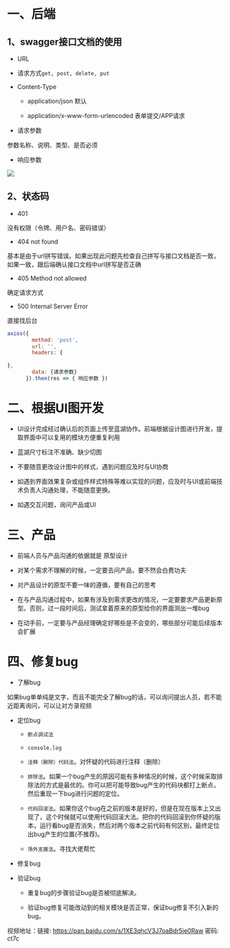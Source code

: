 # 一、后端

## 1、swagger接口文档的使用

- URL

- 请求方式`get, post, delete, put`

- Content-Type

    - application/json 默认

    - application/x-www-form-urlencoded 表单提交/APP请求

- 请求参数

参数名称、说明、类型、是否必须

- 响应参数

![](https://tcs-devops.aliyuncs.com/storage/112bea9bf8f00f08a23daba8dbe343bfe2f2?Signature=eyJhbGciOiJIUzI1NiIsInR5cCI6IkpXVCJ9.eyJBcHBJRCI6IjVlNzQ4MmQ2MjE1MjJiZDVjN2Y5YjMzNSIsIl9hcHBJZCI6IjVlNzQ4MmQ2MjE1MjJiZDVjN2Y5YjMzNSIsIl9vcmdhbml6YXRpb25JZCI6IiIsImV4cCI6MTY1MjUwMDg2MSwiaWF0IjoxNjUxODk2MDYxLCJyZXNvdXJjZSI6Ii9zdG9yYWdlLzExMmJlYTliZjhmMDBmMDhhMjNkYWJhOGRiZTM0M2JmZTJmMiJ9.6F3AA4zIN3aD6ch8XtXTklfeqilvLySdz98tiLDokbo&download=image.png "")

## 2、状态码

- 401

没有权限（令牌、用户名、密码错误）

- 404 not found

基本是由于url拼写错误。如果出现此问题先检查自己拼写与接口文档是否一致，如果一致，跟后端确认接口文档中url拼写是否正确

- 405 Method not allowed

确定请求方式

- 500 Internal Server Error

直接找后台

```javascript
axios({
        method: 'post',
        url: '',
        headers: {
			
},
        data: {请求参数}
      }).then(res => { 响应参数 })

```

# 二、根据UI图开发

-  UI设计完成经过确认后的页面上传至蓝湖协作。前端根据设计图进行开发，提取界面中可以复用的模块方便重复利用

- 蓝湖尺寸标注不准确、缺少切图

- 不要随意更改设计图中的样式，遇到问题应及时与UI协商

- 如遇到界面效果复杂或组件样式特殊等难以实现的问题，应及时与UI或前端技术负责人沟通处理，不能随意更换。

- 如遇交互问题，询问产品或UI

# 三、产品

- 前端人员与产品沟通的依据就是 原型设计

- 对某个需求不理解的时候，一定要去问产品，要不然会白费功夫

- 对产品设计的原型不要一味的遵循，要有自己的思考

- 在与产品沟通过程中，如果有涉及到需求更改的情况，一定要要求产品更新原型。否则，过一段时间后，测试拿着原来的原型给你的界面测出一堆bug

- 在动手前，一定要与产品经理确定好哪些是不会变的，哪些部分可能后续版本会扩展

# 四、修复bug

- 了解bug

如果bug单单纯是文字，而且不能完全了解bug的话，可以询问提出人员，若不能近距离询问，可以让对方录视频

- 定位bug

    - `断点调试法`

    - `console.log`

    - `注释（删除）代码法`。对怀疑的代码进行注释（删除）

    - `排除法`。如果一个bug产生的原因可能有多种情况的时候，这个时候采取排除法的方式是最优的。你可以把可能导致bug产生的代码块都打上断点，然后重现一下bug进行问题的定位。

    - `代码回滚法`。如果你这个bug在之前的版本是好的，但是在现在版本上又出现了，这个时候就可以使用代码回滚大法。把你的代码回滚到你怀疑的版本，运行看bug是否消失，然后对两个版本之前代码有何区别，最终定位出bug产生的位置(不推荐)。

    - `场外支援法`。寻找大佬帮忙

- 修复bug

- 验证bug

    - 重复bug的步骤验证bug是否被彻底解决。

    - 验证bug修复可能改动到的相关模块是否正常，保证bug修复不引入新的bug。

视频地址：链接: https://pan.baidu.com/s/1XE3qhcV3J7oaBdr5je0Raw  密码: ct7c





